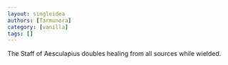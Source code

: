 ```yaml
---
layout: singleidea
authors: [Tarmunora]
category: [vanilla]
tags: []
---
```

The Staff of Aesculapius doubles healing from all sources while wielded.
